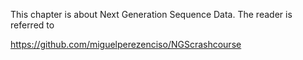 This chapter is about Next Generation Sequence Data. The reader is referred to 

https://github.com/miguelperezenciso/NGScrashcourse


